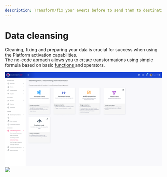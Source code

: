 ```yaml
---
description: Transform/fix your events before to send them to destinations
---
```


# Data cleansing

Cleaning, fixing and preparing your data is crucial for success when using the Platform activation capabilities.\
The no-code aproach allows you to create transformations using simple formula based on basic [functions ](supported-transformation-functions.md)and operators.

<img src="../../../.gitbook/assets/Live Normalization new transfo (1).png" alt="" data-size="original">![](<../../../.gitbook/assets/Live Normalization \[READY] (1).png>)
